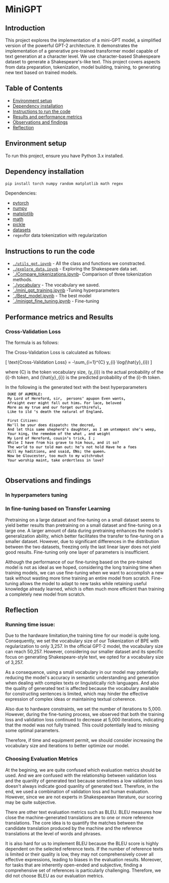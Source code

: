 # MiniGPT
## Introduction

This project explores the implementation of a mini-GPT model, a simplified version of the powerful GPT-2 architecture.  It demonstrates the implementation of a generative pre-trained transformer model capable of text generation at a character level.  We use character-based Shakespeare dataset to generate a Shakespeare's-like text. This project covers aspects from data preparation, tokenization, model building, training, to generating new text based on trained models.




## Table of Contents

- [Environment setup](#environment-setup)
- [Dependency installation](#dependency-installation)
- [Instructions to run the code](#instructions-to-run-the-code)
- [Results and performance metrics](#performance-metrics-and-results)
- [Observations and findings](#observations-and-findings)
- [Reflection](#reflection)


## Environment setup

To run this project, ensure you have Python 3.x installed. 

## Dependency installation

```
pip install torch numpy random matplotlib math regex
```

Dependencies:

- [pytorch](https://pytorch.org) 
- [numpy](https://numpy.org/install/)
- [matplotlib](https://matplotlib.org/)
- [math](https://docs.python.org/3/library/math.html)
- [pickle](https://docs.python.org/3/library/pickle.html)
- [datasets](https://huggingface.co/docs/datasets/index)
- `regex`for data tokenization with regularization



## Instructions to run the code

- [`./utils_gpt.ipynb`](/utils_gpt.ipynb) - All the class and functions we constracted.
- [`./explore_data.ipynb`](/explore_data.ipynb) - Exploring the Shakespeare data set.
- [`./Compare_tokenizations.ipynb](/Compare_tokenizations.ipynb)- Comparison of three tokenization methods.
- [`./vocabulary](/vocabulary) - The vocabulary we saved.
- [`./mini_gpt_training.ipynb](/mini_gpt_training.ipynb) -Tuning hyperparameters
- [`./Best_model.ipynb](/Best_model.ipynb) - The best model
- [`./minigpt_fine_tuning.ipynb](/minigpt_fine_tuning.ipynb) - Fine-tuning
  



## Performance metrics and Results 
### Cross-Validation Loss
The formula is as follows:

The Cross-Validation Loss is calculated as follows:

\[ \text{Cross-Validation Loss} = -\sum_{i=1}^{C} y_{i} \log(\hat{y}_{i}) \]

where \(C\) is the token vocabulary size, \(y_{i}\) is the actual probability of the \(i\)-th token, and \(\hat{y}_{i}\) is the predicted probability of the \(i\)-th token.


In the following is the generated text with the best hyperparameters
<img src="image/generated_text.png" width="600">

## Observations and findings
### In hyperpameters tuning

### In fine-tuning based on Transfer Learning
Pretraining on a large dataset and fine-tuning on a small dataset seems to yield better results than pretraining on a small dataset and fine-tuning on a large one. A larger amount of data during pretraining enhances the model's generalization ability, which better facilitates the transfer to fine-tuning on a smaller dataset. However, due to significant differences in the distribution between the two datasets, freezing only the last linear layer does not yield good results. Fine-tuning only one layer of parameters is insufficient.

Although the performance of our fine-tuning based on the pre-trained model is not as ideal as we hoped, considering the long training time when training models, we can use fine-tuning when we want to accomplish a new task without wasting more time training an entire model from scratch. Fine-tuning allows the model to adapt to new tasks while retaining useful knowledge already learned, which is often much more efficient than training a completely new model from scratch.

## Reflection
### Running time issue:
Due to the hardware limitation,the training time for our model is quite long. Consequently, we set the vocabulary size of our Tokenization of BPE with regularization to only 3,257. In the official GPT-2 model, the vocabulary size can reach 50,257. However, considering our smaller dataset and its specific focus on generating Shakespeare-style text, we opted for a vocabulary size of 3,257.

As a consequence, using a small vocabulary in our model may potentially reducing the model's accuracy in semantic understanding and generation when dealing with complex texts or linguistically rich languages. And also the quality of generated text is affected because the vocabulary available for constructing sentences is limited, which may hinder the effective expression of complex ideas or maintaining textual coherence. 

Also due to hardware constraints, we set the number of iterations to 5,000. However, during the fine-tuning process, we observed that both the training loss and validation loss continued to decrease at 5,000 iterations, indicating that the model was not fully trained. This could potentially lead to missing some optimal parameters.

Therefore, if time and equipment permit, we should consider increasing the vocabulary size and iterations to better optimize our model.

### Choosing Evaluation Metrics 
At the begining, we are quite confused which evaluation metrics should be used. And we are confused with the relationship between validation loss and the quanlity of generated text because sometimes a low validation loss doesn't always indicate good quanlity of generated text. Therefore, in the end, we used a combination of validation loss and human evaluation. However, since we are not experts in Shakespearean literature, our scoring may be quite subjective. 

There are other text evaluation metrics such as BLEU. BLEU measures how close the machine-generated translations are to one or more reference translations. The core idea is to quantify the matches between the candidate translation produced by the machine and the reference translations at the level of words and phrases. 

It is also hard for us to implement BLEU because the BLEU score is highly dependent on the selected reference texts. If the number of reference texts is limited or their quality is low, they may not comprehensively cover all effective expressions, leading to biases in the evaluation results. Moreover, for tasks that are inherently open-ended and subjective, finding a comprehensive set of references is particularly challenging. Therefore, we did not choose BLEU as our evaluation metrics.
